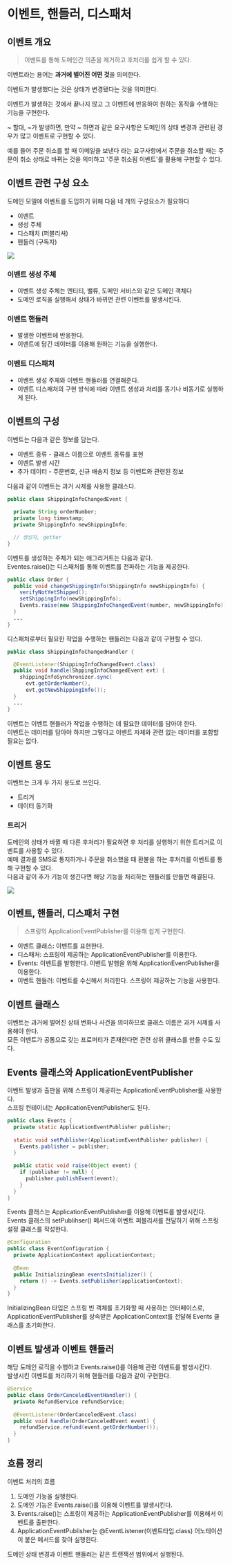 # 이벤트, 핸들러, 디스패처

## 이벤트 개요
> 이벤트를 통해 도메인간 의존을 제거하고 후처리를 쉽게 할 수 있다.

이벤트라는 용어는 **과거에 벌어진 어떤 것**을 의미한다.  
  
이벤트가 발생했다는 것은 상태가 변경됐다는 것을 의미한다.  
  
이벤트가 발생하는 것에서 끝나지 않고 그 이벤트에 반응하여 원하는 동작을 수행하는 기능을 구현한다.  
  
~ 할대, ~가 발생하면, 만약 ~ 하면과 같은 요구사항은 도메인의 상태 변경과 관련된 경우가 많고 이벤트로 구현할 수 있다.  
  
예를 들어 주문 취소를 할 때 이메일을 보낸다 라는 요구사항에서 주문을 취소할 때는 주문이 취소 상태로 바뀌는 것을 의미하고 '주문 취소됨 이벤트'를 활용해 구현할 수 있다.  


## 이벤트 관련 구성 요소
도메인 모델에 이벤트를 도입하기 위해 다음 네 개의 구성요소가 필요하다
- 이벤트
- 생성 주체
- 디스패치 (퍼블리셔)
- 핸들러 (구독자)

![](https://user-images.githubusercontent.com/42582516/160224240-ca76a9a2-321c-456b-a27b-d745d5b36b0e.png)

### 이벤트 생성 주체
- 이벤트 생성 주체는 엔티티, 밸류, 도메인 서비스와 같은 도메인 객체다
- 도메인 로직을 실행해서 상태가 바뀌면 관련 이벤트를 발생시킨다.

### 이벤트 핸들러
- 발생한 이벤트에 반응한다.
- 이벤트에 담긴 데이터를 이용해 원하는 기능을 실행한다.

### 이벤트 디스패처
- 이벤트 생성 주체와 이벤트 핸들러를 연결해준다.
- 이벤트 디스패처의 구현 방식에 따라 이벤트 생성과 처리를 동기나 비동기로 실행하게 된다.

## 이벤트의 구성
이벤트는 다음과 같은 정보를 담는다.
- 이벤트 종류 - 클래스 이름으로 이벤트 종류를 표현
- 이벤트 발생 시간
- 추가 데이터 - 주문번호, 신규 배송지 정보 등 이벤트와 관련된 정보

다음과 같이 이벤트는 과거 시제를 사용한 클래스다.

```java
public class ShippingInfoChangedEvent {
  
  private String orderNumber;
  private long timestamp;
  private ShippingInfo newShippingInfo;

  // 생성자, getter
}
```

이벤트를 생성하는 주체가 되는 애그리거트는 다음과 같다.  
Eventes.raise()는 디스패처를 통해 이벤트를 전파하는 기능을 제공한다.

```java
public class Order {
  public void changeShippingInfo(ShippingInfo newShippingInfo) {
    verifyNotYetShipped();
    setShippingInfo(newShippingInfo);
    Events.raise(new ShippingInfoChangedEvent(number, newShippingInfo));
  }
  ...
}
```
디스패처로부터 필요한 작업을 수행하는 핸들러는 다음과 같이 구현할 수 있다.

```java
public class ShippingInfoChangedHandler {

  @EventListener(ShippingInfoChangedEvent.class)
  public void handle(ShppingInfoChangedEvent evt) {
    shippingInfoSynchronizer.sync(
      evt.getOrderNumber(),
      evt,getNewShippingInfo());
  }
  ...
}
```

이벤트는 이벤트 핸들러가 작업을 수행하는 데 필요한 데이터를 담아야 한다.  
이벤트는 데이터를 담아야 하지만 그렇다고 이벤트 자체와 관련 없는 데이터를 포함할 필요는 없다.

## 이벤트 용도
이벤트는 크게 두 가지 용도로 쓰인다.
- 트리거
- 데이터 동기화

### 트리거
도메인의 상태가 바뀔 때 다른 후처리가  필요하면 후 처리를 실행하기 위한 트리거로 이벤트를 사용할 수 있다.  
예매 결과를 SMS로 통지하거나 주문을 취소했을 때 환불을 하는 후처리를 이벤트를 통해 구현할 수 있다.  
다음과 같이 추가 기능이 생긴다면 해당 기능을 처리하는 핸들러를 만들면 해결된다.

![](https://user-images.githubusercontent.com/43809168/99668375-fe0fef80-2ab0-11eb-8e78-7bcbd78e84c8.png)

## 이벤트, 핸들러, 디스패처 구현
> 스프링의 ApplicationEventPublisher를 이용해 쉽게 구현한다.

- 이벤트 클래스: 이벤트를 표현한다.
- 디스패처: 스프링이 제공하는 ApplicationEventPublisher를 이용한다.
- Events: 이벤트를 발행한다. 이벤트 발행을 위해 ApplicationEventPublisher를 이용한다.
- 이벤트 핸들러: 이벤트를 수신해서 처리한다. 스프링이 제공하는 기능을 사용한다.

## 이벤트 클래스
이벤트는 과거에 벌어진 상태 변화나 사건을 의미하므로 클래스 이름은 과거 시제를 사용해야 한다.  
모든 이벤트가 공통으로 갖는 프로퍼티가 존재한다면 관련 상위 클래스를 만들 수도 있다.

## Events 클래스와 ApplicationEventPublisher
이벤트 발생과 출판을 위해 스프링이 제공하는 ApplicationEventPublisher를 사용한다.  
스프링 컨테이너는 ApplicationEventPublisher도 된다.  

```java
public class Events {
  private static ApplicationEventPublisher publisher;
  
  static void setPublisher(ApplicationEventPublisher publisher) {
    Events.publisher = publisher;
  }
  
  public static void raise(Object event) {
    if (publisher != null) {
      publisher.publishEvent(event);
    }
  }
}
```

Events 클래스는 ApplicationEventPublisher를 이용해 이벤트를 발생시킨다.  
Events 클래스의 setPublihser() 메서드에 이벤트 퍼블리셔를 전달하기 위해 스프링 설정 클래스를 작성한다.

```java
@Configuration
public class EventConfiguration {
  private ApplicationContext applicationContext;
  
  @Bean
  public InitializingBean eventsInitializer() {
    return () -> Events.setPublisher(applicationContext);
  }
}
```

InitializingBean 타입은 스프링 빈 객체를 초기화할 때 사용하는 인터페이스로, ApplicationEventPublisher를 상속받은 ApplicationContext를 전달해 Events 클래스를 초기화한다.

## 이벤트 발생과 이벤트 핸들러
해당 도메인 로직을 수행하고 Events.raise()를 이용해 관련 이벤트를 발생시킨다.  
발생시킨 이벤트를 처리하기 위해 핸들러를 다음과 같이 구현한다.  

```java
@Service
public class OrderCanceledEventHandler() {
  private RefundService refundService;
  
  @EventListener(OrderCanceledEvent.class)
  public void handle(OrderCanceledEvent event) {
    refundService.refund(event.getOrderNumber());
  }
}
```

## 흐름 정리
이벤트 처리의 흐름
1. 도메인 기능을 실행한다.
2. 도메인 기능은 Events.raise()를 이용해 이벤트를 발생시킨다.
3. Events.raise()는 스프링이 제공하는 ApplicationEventPublisher를 이용해서 이벤트를 출판한다.
4. ApplicationEventPublisher는 @EventListener(이벤트타입.class) 어노테이션이 붙은 메서드를 찾아 실행한다.

도메인 상태 변경과 이벤트 핸들러는 같은 트랜잭션 범위에서 실행된다.